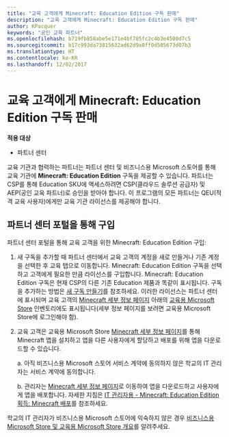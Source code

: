 ```yaml
---
title: "교육 고객에게 Minecraft: Education Edition 구독 판매"
description: "교육 고객에게 Minecraft: Education Edition 구독 판매"
author: KPacquer
keywords: "공인 교육 파트너"
ms.openlocfilehash: b719fb858abe5e171e4bf785fc2c4b3e4500d7c5
ms.sourcegitcommit: b17c993da73815632ad62d9a8ff0d505673d07b3
ms.translationtype: HT
ms.contentlocale: ko-KR
ms.lasthandoff: 12/02/2017
---
```

# <a name="sell-minecraft-education-edition-subscriptions-to-education-customers"></a>교육 고객에게 Minecraft: Education Edition 구독 판매

**적용 대상**

-  파트너 센터

교육 기관과 협력하는 파트너는 파트너 센터 및 비즈니스용 Microsoft 스토어를 통해 교육 기관에 **Minecraft: Education Edition** 구독을 제공할 수 있습니다.  파트너는 CSP를 통해 Education SKU에 액세스하려면 CSP(클라우드 솔루션 공급자) 및 AEP(공인 교육 파트너)로 승인을 받아야 합니다.  이 프로그램의 모든 파트너는 QEU(적격 교육 사용자)에게만 교육 기관 라이선스를 제공해야 합니다. 

## <a name="purchase-through-partner-center-portal"></a>파트너 센터 포털을 통해 구입 
파트너 센터 포털을 통해 교육 고객을 위한 Minecraft: Education Edition 구입: 

  1.  새 구독을 추가할 때 파트너 센터에서 교육 고객의 계정을 새로 만들거나 기존 계정을 선택한 후 교육 탭으로 이동합니다.  Minecraft: Education Edition 구독을 선택하고 고객에게 필요한 만큼 라이선스를 구입합니다. Minecraft: Education Edition 구독은 현재 CSP의 다른 기존 Education 제품과 똑같이 표시됩니다. 구독을 추가하는 방법은 [새 구독 만들기](create-a-new-subscription.md)를 참조하세요. 이러한 라이선스는 파트너 센터에 표시되며 교육 고객의 [Minecraft 세부 정보 페이지](https://educationstore.microsoft.com/en-us/store/details/minecraft-education-edition/9nblggh4r2r6) 아래의 [교육용 Microsoft Store](https://educationstore.microsoft.com/en-us/store) 인벤토리에도 표시됩니다(세부 정보 페이지를 보려면 교육용 Microsoft Store에 로그인해야 함). 

  2.  교육 고객은 교육용 Microsoft Store [Minecraft 세부 정보 페이지](https://educationstore.microsoft.com/en-us/store/details/minecraft-education-edition/9nblggh4r2r6)를 통해 Minecraft 앱을 설치하고 앱을 다른 사용자에게 할당하고 배포를 위해 앱을 다운로드할 수 있습니다. 

      a. 아직 비즈니스용 Microsoft 스토어 서비스 계약에 동의하지 않은 학교의 IT 관리자는 서비스 계약에 동의합니다. 

      b. 관리자는 [Minecraft 세부 정보 페이지](https://educationstore.microsoft.com/en-us/store/details/minecraft-education-edition/9nblggh4r2r6)로 이동하여 앱을 다운로드하고 사용자에게 앱을 배포합니다. 자세한 지침은 [IT 관리자용 - Minecraft: Education Edition 획득: Minecraft 배포](https://docs.microsoft.com/education/windows/school-get-minecraft#distribute-minecraft)를 참조하세요.
    
  학교의 IT 관리자가 비즈니스용 Microsoft 스토어에 익숙하지 않은 경우 [비즈니스용 Microsoft Store 및 교육용 Microsoft Store 개요](https://docs.microsoft.com/microsoft-store/windows-store-for-business-overview)를 알려주세요. 

<!-- ## Purchase through Partner Center API 

To help your education customers buy and deploy Minecraft: Education Edition through the Partner Center API:
  
  1.  See [Create an order](https://msdn.microsoft.com/library/partnercenter/mt634667.aspx(d=robot)) to learn how to use the Partner Center API to buy the desired number of licenses of Minecraft: Education Edition subscription.  Be sure to use the following Offer ID:  
     
      "OfferId": "EE10CBD2-7A12-45DE-BE11-0C2C7C6EEEB1"
     
      See [Get a list of subscriptions by ID](https://msdn.microsoft.com/library/partnercenter/mt683489.aspx) to learn how to see these licenses.  Note that these will also appear in the education customer’s [Microsoft Store for Business](https://www.microsoft.com/business-store) inventory under the [Minecraft details page](https://businessstore.microsoft.com/en-us/app-detail/9NBLGGH4R2R6/0016/00000000000000000000000000000000/online) (you must be logged into Store for Business to see this page).    

  2. Direct your education customer to distribute Minecraft through the Microsoft Store for Business [Minecraft details page](https://businessstore.microsoft.com/en-us/app-detail/9NBLGGH4R2R6/0016/00000000000000000000000000000000/online). Through Microsoft Store for Business, they can install the app, assign the app to others, and download the app to distribute. (Currently, Partner Center doesn't support these tasks.) 

     a. The school’s IT admin accepts the Microsoft Store for Business services agreement if they haven’t already.
    
     b. The admin goes to the Minecraft details page to download the app and distribute the app to users. For detailed instructions, see [For IT administrators - get Minecraft: Education Edition: Distribute Minecraft](https://docs.microsoft.com/education/windows/school-get-minecraft#distribute-minecraft). 

  If the school’s IT admin is not familiar with Microsoft Store for Business, direct them to [Microsoft Store for Business overview](https://docs.microsoft.com/microsoft-store/windows-store-for-business-overview). 

-->